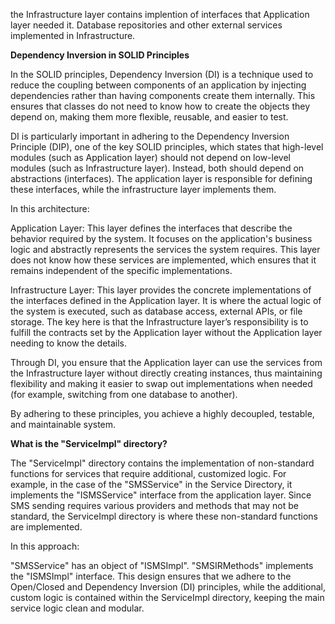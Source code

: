 the Infrastructure layer contains implention of interfaces that Application layer needed it. Database repositories and other external services implemented in Infrastructure.


<b>Dependency Inversion in SOLID Principles</b>

In the SOLID principles, Dependency Inversion (DI) is a technique used to reduce the coupling between components of an application by injecting dependencies rather than having components create them internally. This ensures that classes do not need to know how to create the objects they depend on, making them more flexible, reusable, and easier to test.

DI is particularly important in adhering to the Dependency Inversion Principle (DIP), one of the key SOLID principles, which states that high-level modules (such as Application layer) should not depend on low-level modules (such as Infrastructure layer). Instead, both should depend on abstractions (interfaces). The application layer is responsible for defining these interfaces, while the infrastructure layer implements them.

In this architecture:

Application Layer: This layer defines the interfaces that describe the behavior required by the system. It focuses on the application's business logic and abstractly represents the services the system requires. This layer does not know how these services are implemented, which ensures that it remains independent of the specific implementations.

Infrastructure Layer: This layer provides the concrete implementations of the interfaces defined in the Application layer. It is where the actual logic of the system is executed, such as database access, external APIs, or file storage. The key here is that the Infrastructure layer’s responsibility is to fulfill the contracts set by the Application layer without the Application layer needing to know the details.

Through DI, you ensure that the Application layer can use the services from the Infrastructure layer without directly creating instances, thus maintaining flexibility and making it easier to swap out implementations when needed (for example, switching from one database to another).

By adhering to these principles, you achieve a highly decoupled, testable, and maintainable system.


<b>What is the "ServiceImpl" directory?</b>


The "ServiceImpl" directory contains the implementation of non-standard functions for services that require additional, customized logic. For example, in the case of the "SMSService" in the Service Directory, it implements the "ISMSService" interface from the application layer. Since SMS sending requires various providers and methods that may not be standard, the ServiceImpl directory is where these non-standard functions are implemented.

In this approach:

"SMSService" has an object of "ISMSImpl".
"SMSIRMethods" implements the "ISMSImpl" interface.
This design ensures that we adhere to the Open/Closed and Dependency Inversion (DI) principles, while the additional, custom logic is contained within the ServiceImpl directory, keeping the main service logic clean and modular.







